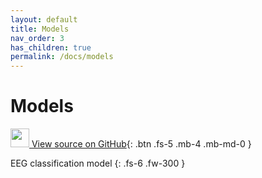 ```yaml
---
layout: default
title: Models
nav_order: 3
has_children: true
permalink: /docs/models
---
```


# Models

[<img src="https://min2net.github.io/assets/images/github.png" width="30" height="30"> View source on GitHub](https://github.com/IoBT-VISTEC/MIN2Net/tree/main/model){: .btn .fs-5 .mb-4 .mb-md-0 } 

EEG classification model
{: .fs-6 .fw-300 }
